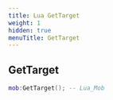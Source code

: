 ```yaml
---
title: Lua GetTarget
weight: 1
hidden: true
menuTitle: GetTarget
---
```

## GetTarget
```lua
mob:GetTarget(); -- Lua_Mob
```